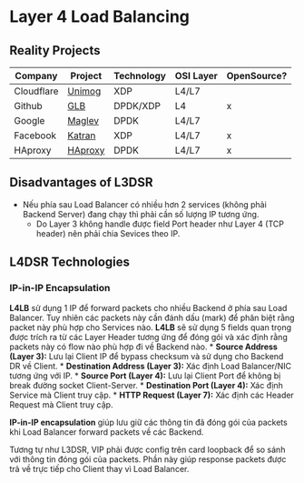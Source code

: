 # Layer 4 Load Balancing

## Reality Projects

| Company | Project | Technology | OSI Layer | OpenSource? |
| --- | --- | --- | --- | --- |
| Cloudflare | [Unimog](https://blog.cloudflare.com/unimog-cloudflares-edge-load-balancer/) | XDP | L4/L7 | |
| Github | [GLB](https://github.blog/2018-08-08-glb-director-open-source-load-balancer/) | DPDK/XDP | L4 | x |
| Google | [Maglev](https://research.google.com/pubs/archive/44824.pdf) | DPDK | L4/L7 | |
| Facebook | [Katran](https://engineering.fb.com/2018/05/22/open-source/open-sourcing-katran-a-scalable-network-load-balancer/) | XDP | L4/L7 | x |
| HAproxy | [HAproxy](https://github.com/haproxy/haproxy) | DPDK | L4/L7 | x |

## Disadvantages of L3DSR

* Nếu phía sau Load Balancer có nhiều hơn 2 services (không phải Backend Server) đang chạy thì phải cần số lượng IP tương ứng.
	* Do Layer 3 không handle được field Port header như Layer 4 (TCP header) nên phải chia Sevices theo IP.

## L4DSR Technologies

### IP-in-IP Encapsulation

**L4LB** sử dụng 1 IP để forward packets cho nhiều Backend ở phía sau Load Balancer. Tuy nhiên các packets này cần đánh dấu (mark) để phân biệt rằng packet này phù hợp cho Services nào. **L4LB** sẽ sử dụng 5 fields quan trọng được trích ra từ các Layer Header tương ứng để đóng gói và xác định rằng packets này có flow nào phù hợp đi về Backend nào.
	* **Source Address (Layer 3):** Lưu lại Client IP để bypass checksum và sử dụng cho Backend DR về Client.
	* **Destination Address (Layer 3):** Xác định Load Balancer/NIC tương ứng với IP.
	* **Source Port (Layer 4):** Lưu lại Client Port để không bị break đường socket Client-Server.
	* **Destination Port (Layer 4):** Xác định Service mà Client truy cập.
	* **HTTP Request (Layer 7):** Xác định các Header Request  mà Client truy cập.

**IP-in-IP encapsulation** giúp lưu giữ các thông tin đã đóng gói của packets khi Load Balancer forward packets về các Backend.

Tương tự như L3DSR, VIP phải được config trên card loopback để so sánh với thông tin đóng gói của packets. Phần này giúp response packets được trả về trực tiếp cho Client thay vì Load Balancer.
